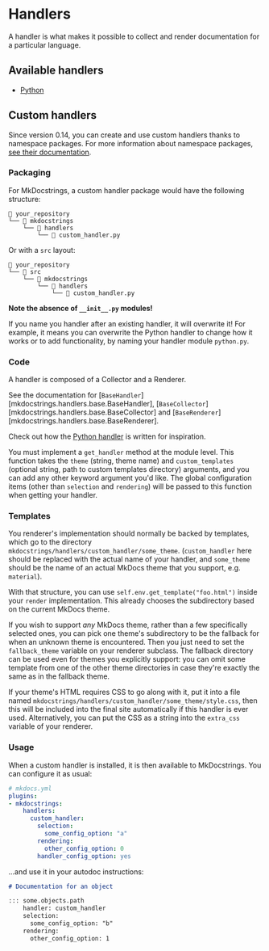 # Handlers

A handler is what makes it possible to collect and render documentation for a particular language.

## Available handlers

- [Python](../python)

## Custom handlers

Since version 0.14, you can create and use custom handlers
thanks to namespace packages. For more information about namespace packages,
[see their documentation](https://packaging.python.org/guides/packaging-namespace-packages/).

### Packaging

For MkDocstrings, a custom handler package would have the following structure:

```
📁 your_repository
└── 📁 mkdocstrings
    └── 📁 handlers
        └── 📄 custom_handler.py
```

Or with a `src` layout:

```
📁 your_repository
└── 📁 src
    └── 📁 mkdocstrings
        └── 📁 handlers
            └── 📄 custom_handler.py
```

**Note the absence of `__init__.py` modules!**

If you name you handler after an existing handler,
it will overwrite it!
For example, it means you can overwrite the Python handler
to change how it works or to add functionality,
by naming your handler module `python.py`.

### Code

A handler is composed of a Collector and a Renderer.

See the documentation for
[`BaseHandler`][mkdocstrings.handlers.base.BaseHandler],
[`BaseCollector`][mkdocstrings.handlers.base.BaseCollector] and
[`BaseRenderer`][mkdocstrings.handlers.base.BaseRenderer].

Check out how the
[Python handler](https://github.com/pawamoy/mkdocstrings/blob/master/src/mkdocstrings/handlers/python.py)
is written for inspiration.

You must implement a `get_handler` method at the module level.
This function takes the `theme` (string, theme name) and
`custom_templates` (optional string, path to custom templates directory)
arguments, and you can add any other keyword argument you'd like.
The global configuration items (other than `selection` and `rendering`)
will be passed to this function when getting your handler.

### Templates

You renderer's implementation should normally be backed by templates, which go
to the directory `mkdocstrings/handlers/custom_handler/some_theme`.
(`custom_handler` here should be replaced with the actual name of your handler,
and `some_theme` should be the name of an actual MkDocs theme that you support,
e.g. `material`).

With that structure, you can use `self.env.get_template("foo.html")` inside
your `render` implementation. This already chooses the subdirectory based on
the current MkDocs theme.

If you wish to support *any* MkDocs theme, rather than a few specifically
selected ones, you can pick one theme's subdirectory to be the fallback for
when an unknown theme is encountered. Then you just need to set the
`fallback_theme` variable on your renderer subclass. The fallback directory can
be used even for themes you explicitly support: you can omit some template from
one of the other theme directories in case they're exactly the same as in the
fallback theme.

If your theme's HTML requires CSS to go along with it, put it into a file named
`mkdocstrings/handlers/custom_handler/some_theme/style.css`, then this will be
included into the final site automatically if this handler is ever used.
Alternatively, you can put the CSS as a string into the `extra_css` variable of
your renderer.

### Usage

When a custom handler is installed,
it is then available to MkDocstrings.
You can configure it as usual:

```yaml
# mkdocs.yml
plugins:
- mkdocstrings:
    handlers:
      custom_handler:
        selection:
          some_config_option: "a"
        rendering:
          other_config_option: 0
        handler_config_option: yes
```

...and use it in your autodoc instructions:

```markdown
# Documentation for an object

::: some.objects.path
    handler: custom_handler
    selection:
      some_config_option: "b"
    rendering:
      other_config_option: 1
```
